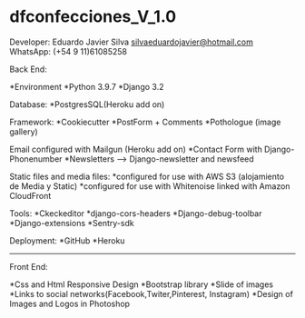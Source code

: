 # dfconfecciones_V_1.0
  Developer: Eduardo Javier Silva
             silvaeduardojavier@hotmail.com
             WhatsApp: (+54 9 11)61085258

Back End:

*Environment
*Python 3.9.7
*Django 3.2

Database:
  *PostgresSQL(Heroku add on)

Framework:
*Cookiecutter 
 *PostForm + Comments
 *Pothologue (image gallery)

Email configured with Mailgun (Heroku add on)
  *Contact Form with Django-Phonenumber
  *Newsletters --> Django-newsletter and newsfeed

Static files and media files:
  *configured for use with AWS S3 (alojamiento de Media y Static)
  *configured for use with Whitenoise linked with Amazon CloudFront

Tools:
  *Ckeckeditor
  *django-cors-headers
  *Django-debug-toolbar
  *Django-extensions
  *Sentry-sdk

Deployment:
  *GitHub
  *Heroku

------------------------------------------------------------------------------------------
Front End:

*Css and Html Responsive Design
*Bootstrap library
*Slide of images
*Links to social networks(Facebook,Twiter,Pinterest, Instagram)
*Design of Images and Logos in Photoshop
